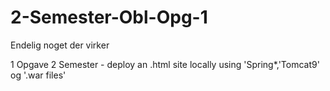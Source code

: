 # 2-Semester-Obl-Opg-1
Endelig noget der virker

1 Opgave 2 Semester - deploy an .html site locally using 'Spring*,'Tomcat9' og '.war files'
